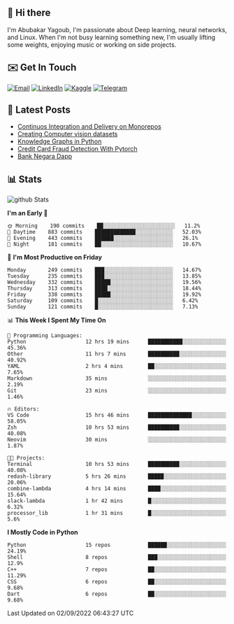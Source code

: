## 👋 Hi there

I'm Abubakar Yagoub, I'm passionate about Deep learning, neural networks, and
Linux. When I'm not busy learning something new, I'm usually lifting some
weights, enjoying music or working on side projects.

## ✉️ Get In Touch

[![Email](https://img.shields.io/badge/Email-f1f1f1?style=for-the-badge&logo=gmail&logoColor=0f111a)](mailto:git@blacksuan19.dev)
[![LinkedIn](https://img.shields.io/badge/LinkedIn-0077B5?style=for-the-badge&logo=linkedin&logoColor=white)](https://www.linkedin.com/in/blacksuan19/)
[![Kaggle](https://img.shields.io/badge/Kaggle-5acfff?style=for-the-badge&logo=kaggle&logoColor=white)](http://kaggle.com/abubakaryagob/)
[![Telegram](https://img.shields.io/badge/Telegram-2CA5E0?style=for-the-badge&logo=telegram&logoColor=white)](https://t.me/blacksuan19)

## 📩 Latest Posts

<!-- BLOG-POST-LIST:START -->
- [Continuos Integration and Delivery on Monorepos](http://blacksuan19.dev/blog/github-actions-monorepos/)
- [Creating Computer vision datasets](http://blacksuan19.dev/blog/creating-datasets/)
- [Knowledge Graphs in Python](http://blacksuan19.dev/projects/Knowledge_Graphs/)
- [Credit Card Fraud Detection With Pytorch](http://blacksuan19.dev/projects/credit-card-fraud-detection-with-pytorch/)
- [Bank Negara Dapp](http://blacksuan19.dev/projects/bank-negara/)
<!-- BLOG-POST-LIST:END -->

## 📊 Stats

![github Stats](https://github-readme-stats.vercel.app/api?username=blacksuan19&theme=github_dark&show_icons=true&count_private=true&custom_title=Github%20Stats&hide_border=true)

<!--START_SECTION:waka-->
**I'm an Early 🐤** 

```text
🌞 Morning    190 commits    ██░░░░░░░░░░░░░░░░░░░░░░░   11.2% 
🌆 Daytime    883 commits    █████████████░░░░░░░░░░░░   52.03% 
🌃 Evening    443 commits    ██████░░░░░░░░░░░░░░░░░░░   26.1% 
🌙 Night      181 commits    ██░░░░░░░░░░░░░░░░░░░░░░░   10.67%

```
📅 **I'm Most Productive on Friday** 

```text
Monday       249 commits    ███░░░░░░░░░░░░░░░░░░░░░░   14.67% 
Tuesday      235 commits    ███░░░░░░░░░░░░░░░░░░░░░░   13.85% 
Wednesday    332 commits    █████░░░░░░░░░░░░░░░░░░░░   19.56% 
Thursday     313 commits    ████░░░░░░░░░░░░░░░░░░░░░   18.44% 
Friday       338 commits    █████░░░░░░░░░░░░░░░░░░░░   19.92% 
Saturday     109 commits    █░░░░░░░░░░░░░░░░░░░░░░░░   6.42% 
Sunday       121 commits    █░░░░░░░░░░░░░░░░░░░░░░░░   7.13%

```


📊 **This Week I Spent My Time On** 

```text
💬 Programming Languages: 
Python                   12 hrs 19 mins      ███████████░░░░░░░░░░░░░░   45.36% 
Other                    11 hrs 7 mins       ██████████░░░░░░░░░░░░░░░   40.92% 
YAML                     2 hrs 4 mins        ██░░░░░░░░░░░░░░░░░░░░░░░   7.65% 
Markdown                 35 mins             ░░░░░░░░░░░░░░░░░░░░░░░░░   2.19% 
Git                      23 mins             ░░░░░░░░░░░░░░░░░░░░░░░░░   1.46%

🔥 Editors: 
VS Code                  15 hrs 46 mins      ██████████████░░░░░░░░░░░   58.05% 
Zsh                      10 hrs 53 mins      ██████████░░░░░░░░░░░░░░░   40.08% 
Neovim                   30 mins             ░░░░░░░░░░░░░░░░░░░░░░░░░   1.87%

🐱‍💻 Projects: 
Terminal                 10 hrs 53 mins      ██████████░░░░░░░░░░░░░░░   40.08% 
redash-library           5 hrs 26 mins       █████░░░░░░░░░░░░░░░░░░░░   20.06% 
combine-lambda           4 hrs 14 mins       ████░░░░░░░░░░░░░░░░░░░░░   15.64% 
slack-lambda             1 hr 42 mins        █░░░░░░░░░░░░░░░░░░░░░░░░   6.32% 
processor_lib            1 hr 31 mins        █░░░░░░░░░░░░░░░░░░░░░░░░   5.6%

```

**I Mostly Code in Python** 

```text
Python                   15 repos            ██████░░░░░░░░░░░░░░░░░░░   24.19% 
Shell                    8 repos             ███░░░░░░░░░░░░░░░░░░░░░░   12.9% 
C++                      7 repos             ██░░░░░░░░░░░░░░░░░░░░░░░   11.29% 
CSS                      6 repos             ██░░░░░░░░░░░░░░░░░░░░░░░   9.68% 
Dart                     6 repos             ██░░░░░░░░░░░░░░░░░░░░░░░   9.68%

```



 Last Updated on 02/09/2022 06:43:27 UTC
<!--END_SECTION:waka-->
